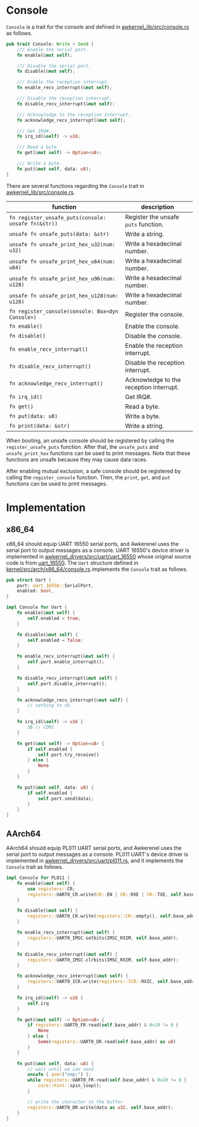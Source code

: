 # Console

`Console` is a trait for the console and defined in [awkernel_lib/src/console.rs](https://github.com/tier4/awkernel/blob/main/awkernel_lib/src/console.rs) as follows.

```rust
pub trait Console: Write + Send {
    /// Enable the serial port.
    fn enable(&mut self);

    /// Disable the serial port.
    fn disable(&mut self);

    /// Enable the reception interrupt.
    fn enable_recv_interrupt(&mut self);

    /// Disable the reception interrupt.
    fn disable_recv_interrupt(&mut self);

    /// Acknowledge to the reception interrupt.
    fn acknowledge_recv_interrupt(&mut self);

    /// Get IRQ#.
    fn irq_id(&self) -> u16;

    /// Read a byte.
    fn get(&mut self) -> Option<u8>;

    /// Write a byte.
    fn put(&mut self, data: u8);
}
```

There are several functions regarding the `Console` trait in [awkernel_lib/src/console.rs](https://github.com/tier4/awkernel/blob/main/awkernel_lib/src/console.rs).


|  function             | description |
|-----------------------|-------------|
| `fn register_unsafe_puts(console: unsafe fn(&str))` | Register the unsafe `puts` function. |
| `unsafe fn unsafe_puts(data: &str)` | Write a string. |
| `unsafe fn unsafe_print_hex_u32(num: u32)` | Write a hexadecimal number. |
| `unsafe fn unsafe_print_hex_u64(num: u64)` | Write a hexadecimal number. |
| `unsafe fn unsafe_print_hex_u96(num: u128)` | Write a hexadecimal number. |
| `unsafe fn unsafe_print_hex_u128(num: u128)` | Write a hexadecimal number. |
| `fn register_console(console: Box<dyn Console>)` | Register the console. |
| `fn enable()` | Enable the console. |
| `fn disable()` | Disable the console. |
| `fn enable_recv_interrupt()` | Enable the reception interrupt. |
| `fn disable_recv_interrupt()` | Disable the reception interrupt. |
| `fn acknowledge_recv_interrupt()` | Acknowledge to the reception interrupt. |
| `fn irq_id()` | Get IRQ#. |
| `fn get()` | Read a byte. |
| `fn put(data: u8)` | Write a byte. |
| `fn print(data: &str)` | Write a string. |

When booting, an unsafe console should be registered by calling the `register_unsafe_puts` function.
After that, the `unsafe_puts` and `unsafe_print_hex` functions can be used to print messages.
Note that these functions are unsafe because they may cause data races.

After enabling mutual exclusion, a safe console should be registered by calling the `register_console` function.
Then, the `print`, `get`, and `put` functions can be used to print messages.

# Implementation

## x86_64

x86_64 should equip UART 16550 serial ports, and Awkerenel uses the serial port to output messages as a console.
UART 16550's device driver is implemented in [awkernel_drivers/src/uart/uart_16550](https://github.com/tier4/awkernel/tree/main/awkernel_drivers/src/uart/uart_16550)
whose original source code is from [uart_16550](https://github.com/rust-osdev/uart_16550).
The `Uart` structure defined in
[kernel/src/arch/x86_64/console.rs](https://github.com/tier4/awkernel/blob/main/kernel/src/arch/x86_64/console.rs)
implements the `Console` trait as follows.

```rust
pub struct Uart {
    port: uart_16550::SerialPort,
    enabled: bool,
}

impl Console for Uart {
    fn enable(&mut self) {
        self.enabled = true;
    }

    fn disable(&mut self) {
        self.enabled = false;
    }

    fn enable_recv_interrupt(&mut self) {
        self.port.enable_interrupt();
    }

    fn disable_recv_interrupt(&mut self) {
        self.port.disable_interrupt();
    }

    fn acknowledge_recv_interrupt(&mut self) {
        // nothing to do
    }

    fn irq_id(&self) -> u16 {
        36 // COM1
    }

    fn get(&mut self) -> Option<u8> {
        if self.enabled {
            self.port.try_receive()
        } else {
            None
        }
    }

    fn put(&mut self, data: u8) {
        if self.enabled {
            self.port.send(data);
        }
    }
}
```

## AArch64

AArch64 should equip PL011 UART serial ports, and Awkerenel uses the serial port to output messages as a console.
PL011 UART's device driver is implemented in [awkernel_drivers/src/uart/pl011.rs](https://github.com/tier4/awkernel/blob/main/awkernel_drivers/src/uart/pl011.rs),
and it implements the `Console` trait as follows.

```rust
impl Console for PL011 {
    fn enable(&mut self) {
        use registers::CR;
        registers::UART0_CR.write(CR::EN | CR::RXE | CR::TXE, self.base_addr); // enable, Rx, Tx
    }

    fn disable(&mut self) {
        registers::UART0_CR.write(registers::CR::empty(), self.base_addr);
    }

    fn enable_recv_interrupt(&mut self) {
        registers::UART0_IMSC.setbits(IMSC_RXIM, self.base_addr);
    }

    fn disable_recv_interrupt(&mut self) {
        registers::UART0_IMSC.clrbits(IMSC_RXIM, self.base_addr);
    }

    fn acknowledge_recv_interrupt(&mut self) {
        registers::UART0_ICR.write(registers::ICR::RXIC, self.base_addr);
    }

    fn irq_id(&self) -> u16 {
        self.irq
    }

    fn get(&mut self) -> Option<u8> {
        if registers::UART0_FR.read(self.base_addr) & 0x10 != 0 {
            None
        } else {
            Some(registers::UART0_DR.read(self.base_addr) as u8)
        }
    }

    fn put(&mut self, data: u8) {
        // wait until we can send
        unsafe { asm!("nop;") };
        while registers::UART0_FR.read(self.base_addr) & 0x20 != 0 {
            core::hint::spin_loop();
        }

        // write the character to the buffer
        registers::UART0_DR.write(data as u32, self.base_addr);
    }
}
```
